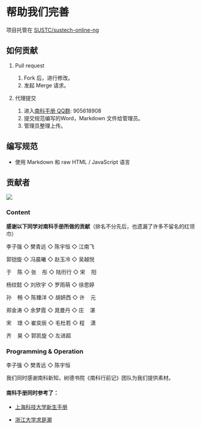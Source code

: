 # 帮助我们完善

项目托管在 [SUSTC/sustech-online-ng](https://github.com/sustc/sustech-online-ng)

## 如何贡献

1. Pull request
    1. Fork 后，进行修改。
    2. 发起 Merge 请求。

2. 代理提交
    1. 进入[南科手册 QQ群](https://jq.qq.com/?_wv=1027&k=5D8EgDF): 905618908
    2. 提交规范编写的Word，Markdown 文件给管理员。
    3. 管理员整理上传。

## 编写规范

* 使用 Markdown 和 raw HTML / JavaScript 语言

## 贡献者

<a href="https://github.com/sustc/sustech-online-ng/graphs/contributors">
  <img src="https://contributors-img.web.app/image?repo=sustc/sustech-online-ng" />
</a>

### Content

**感谢以下同学对南科手册所做的贡献**（排名不分先后，也遗漏了许多不留名的红领巾）

李子强 ◇ 樊青远 ◇ 陈宇恒 ◇ 江南飞

郭铠旋 ◇ 冯晨曦 ◇ 赵玉冷 ◇ 吴越悦

于&nbsp;&nbsp;&nbsp;&nbsp;陈 ◇ 张&nbsp;&nbsp;&nbsp;&nbsp;彤 ◇ 陆衎行 ◇ 宋&nbsp;&nbsp;&nbsp;&nbsp;阳

杨纹懿 ◇ 刘欣宇 ◇ 罗雨萌 ◇ 徐思婷

孙&nbsp;&nbsp;&nbsp;&nbsp;畅 ◇ 陈臻洋 ◇ 胡妍西 ◇ 许&nbsp;&nbsp;&nbsp;&nbsp;元

郑金涛 ◇ 余梦霞 ◇ 晁曼丹 ◇ 庄&nbsp;&nbsp;&nbsp;&nbsp;湛

宋&nbsp;&nbsp;&nbsp;&nbsp;璟 ◇ 崔奕辰 ◇ 毛杜若 ◇ 程&nbsp;&nbsp;&nbsp;&nbsp;潇

齐&nbsp;&nbsp;&nbsp;&nbsp;昊 ◇ 郭凯旋 ◇ 左进超

### Programming & Operation

李子强 ◇ 樊青远 ◇ 陈宇恒

我们同时感谢南科新知，树德书院《南科行前记》团队为我们提供素材。

#### 南科手册同时参考了：

- [上海科技大学新生手册](https://fresh.geekpie.club/)

- [浙江大学求是潮](http://www.qsc.zju.edu.cn/freshman/)
